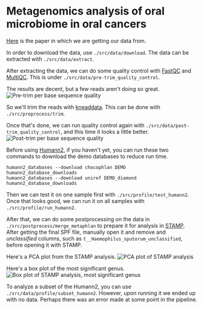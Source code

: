 # Metagenomics analysis of oral microbiome in oral cancers

[Here](http://journals.plos.org/plosone/article?id=10.1371/journal.pone.0098741) is the paper in which we are getting our data from.

In order to download the data, use `./src/data/download`. The data can be extracted with `./src/data/extract`.

After extracting the data, we can do some quality control with [FastQC](https://www.bioinformatics.babraham.ac.uk/projects/fastqc/) and [MultiQC](https://multiqc.info/). This is under `./src/data/pre-trim_quality_control`.

The results are decent, but a few reads aren't doing so great.
![Pre-trim per base sequence quality](https://0petya.github.io/bioinformatics-2/homework/metagenomics/reports/figures/pre-trim_fastqc_per_base_sequence_quality_plot.png)

So we'll trim the reads with [kneaddata](https://bitbucket.org/biobakery/kneaddata/wiki/Home). This can be done with `./src/preprocess/trim`.

Once that's done, we can run quality control again with `./src/data/post-trim_quality_control`, and this time it looks a little better.
![Post-trim per base sequence quality](https://0petya.github.io/bioinformatics-2/homework/metagenomics/reports/figures/post-trim_fastqc_per_base_sequence_quality_plot.png)

Before using [Humann2](https://huttenhower.sph.harvard.edu/humann), if you haven't yet, you can run these two commands to download the demo databases to reduce run time.

```
humann2_databases --download chocophlan DEMO humann2_database_downloads
humann2_databases --download uniref DEMO_diamond humann2_database_downloads
```

Then we can test it on one sample first with `./src/profile/test_humann2`. Once that looks good, we can run it on all samples with `./src/profile/run_humann2`.

After that, we can do some postprocessing on the data in `./src/postprocess/merge_metaphlan` to prepare it for analysis in [STAMP](https://beikolab.cs.dal.ca/software/STAMP). After getting the final SPF file, manually open it and remove and _unclassified_ columns, such as `t__Haemophilus_sputorum_unclassified`, before opening it with STAMP.

Here's a PCA plot from the STAMP analysis.
![PCA plot of STAMP analysis](https://0petya.github.io/bioinformatics-2/homework/metagenomics/reports/figures/PCA.png)

Here's a box plot of the most significant genus.
![Box plot of STAMP analysis, most significant genus](https://0petya.github.io/bioinformatics-2/homework/metagenomics/reports/figures/box_plot.png)

To analyze a subset of the Humann2, you can use `./src/data/profile/subset_humann2`. However, upon running it we ended up with no data. Perhaps there was an error made at some point in the pipeline.
